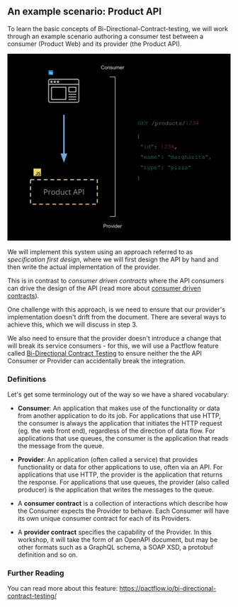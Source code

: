 ## An example scenario: Product API

To learn the basic concepts of Bi-Directional-Contract-testing, we will work through an example scenario authoring a consumer test between a consumer (Product Web) and its provider (the Product API).

![Scenario](./assets/scenario.png)

We will implement this system using an approach referred to as _specification first design_, where we will first design the API by hand and then write the actual implementation of the provider.

This is in contrast to _consumer driven contracts_ where the API consumers can drive the design of the API (read more about [consumer driven contracts](https://docs.pact.io)).

One challenge with this approach, is we need to ensure that our provider's implementation doesn't drift from the document. There are several ways to achieve this, which we will discuss in step 3.

We also need to ensure that the provider doesn't introduce a change that will break its service consumers - for this, we will use a Pactflow feature called [Bi-Directional Contract Testing](https://pactflow.io/bi-directional-contract-testing/) to ensure neither the the API Consumer or Provider can accidentally break the integration.

### Definitions

Let's get some terminology out of the way so we have a shared vocabulary:

- **Consumer**: An application that makes use of the functionality or data from another application to do its job. For applications that use HTTP, the consumer is always the application that initiates the HTTP request (eg. the web front end), regardless of the direction of data flow. For applications that use queues, the consumer is the application that reads the message from the queue.

- **Provider**: An application (often called a service) that provides functionality or data for other applications to use, often via an API. For applications that use HTTP, the provider is the application that returns the response. For applications that use queues, the provider (also called producer) is the application that writes the messages to the queue.

- A **consumer contract** is a collection of interactions which describe how the Consumer expects the Provider to behave. Each Consumer will have its own unique consumer contract for each of its Providers.

- A **provider contract** specifies the capability of the Provider. In this workshop, it will take the form of an OpenAPI document, but may be other formats such as a GraphQL schema, a SOAP XSD, a protobuf definition and so on.

### Further Reading

You can read more about this feature: https://pactflow.io/bi-directional-contract-testing/

